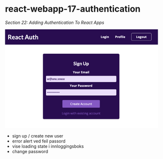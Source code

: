 # react-webapp-17-authentication
*Section 22: Adding Authentication To React Apps*

![app](src/assets/2021-06-18-signup.png)

- sign up / create new user
- error alert ved feil passord
- vise loading state i innloggingsboks
- change password
